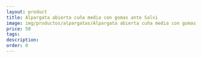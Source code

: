 ```yaml
---
layout: product
title: Alpargata abierta cuña media con gomas ante Salvi 
image: img/productos/alpargatas/Alpargata abierta cuña media con gomas ante Salvi =50.webp
price: 50
tags: 
description: 
order: 0
---
```

